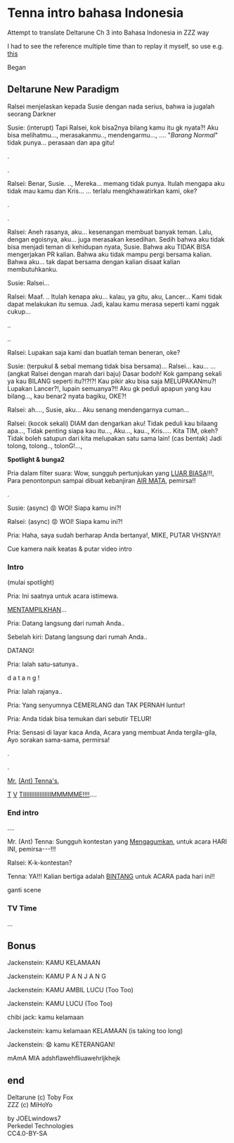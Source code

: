 # Tenna intro bahasa Indonesia

Attempt to translate Deltarune Ch 3 into Bahasa Indonesia in ZZZ way

I had to see the reference multiple time than to replay it myself, so use e.g. [this](https://youtu.be/Cxi7f6_y6j8?si=MR2aCsmeYNTKwkrT)

Began

## Deltarune New Paradigm

Ralsei menjelaskan kepada Susie dengan nada serius, bahwa ia jugalah seorang Darkner

Susie: (interupt) Tapi Ralsei, kok bisa2nya bilang kamu itu gk nyata?! Aku bisa melihatmu..., merasakanmu.., mendengarmu..., .... "*Barang Normal*" tidak punya... perasaan dan apa gitu!

.

.

Ralsei: Benar, Susie. .., Mereka... memang tidak punya. Itulah mengapa aku tidak mau kamu dan Kris... ... terlalu mengkhawatirkan kami, oke?

.

.

Ralsei: Aneh rasanya, aku... kesenangan membuat banyak teman. Lalu, dengan egoisnya, aku... juga merasakan kesedihan. Sedih bahwa aku tidak bisa menjadi teman di kehidupan nyata, Susie. Bahwa aku TIDAK BISA mengerjakan PR kalian. Bahwa aku tidak mampu pergi bersama kalian. Bahwa aku... tak dapat bersama dengan kalian disaat kalian membutuhkanku.

Susie: Ralsei...

Ralsei: Maaf. .. Itulah kenapa aku... kalau, ya gitu, aku, Lancer... Kami tidak dapat melakukan itu semua. Jadi, kalau kamu merasa seperti kami nggak cukup...

..

..

Ralsei: Lupakan saja kami dan buatlah teman beneran, oke?

Susie: (terpukul & sebal memang tidak bisa bersama)... Ralsei... kau... ... (angkat Ralsei dengan marah dari baju) Dasar bodoh! Kok gampang sekali ya kau BILANG seperti itu?!?!?! Kau pikir aku bisa saja MELUPAKANmu?! Lupakan Lancer?!, lupain semuanya?!! Aku gk peduli apapun yang kau bilang..., kau benar2 nyata bagiku, OKE?!

Ralsei: ah...., Susie, aku... Aku senang mendengarnya cuman...

Ralsei: (kocok sekali) DIAM dan dengarkan aku! Tidak peduli kau bilaang apa..., Tidak penting siapa kau itu..., Aku..., kau.., Kris..... Kita TIM, okeh? Tidak boleh satupun dari kita melupakan satu sama lain! (cas bentak) Jadi tolong, tolong.., tolonG!..., 

**Spotlight & bunga2**

Pria dalam filter suara: Wow, sungguh pertunjukan yang [LUAR BIASA](amazing_performance-id.png)!!!, Para penontonpun sampai dibuat kebanjiran [AIR MATA](tears_brought-id.png), pemirsa!!

.

Susie: (async) 😡 WOI! Siapa kamu ini?!

Ralsei: (async) 😡 WOI! Siapa kamu ini?!

Pria: Haha, saya sudah berharap Anda bertanya!, MIKE, PUTAR VHSNYA!!

Cue kamera naik keatas & putar video intro

### Intro

(mulai spotlight)

Pria: Ini saatnya untuk acara istimewa.

[MENTAMPILKHAN](feacher-id.png)...

Pria: Datang langsung dari rumah Anda..

Sebelah kiri: Datang langsung dari rumah Anda..

DATANG!

Pria: Ialah satu-satunya..

d a t a n g !

Pria: Ialah rajanya..

Pria: Yang senyumnya CEMERLANG dan TAK PERNAH luntur!

Pria: Anda tidak bisa temukan dari sebutir TELUR!

Pria: Sensasi di layar kaca Anda, Acara yang membuat Anda tergila-gila, Ayo sorakan sama-sama, permirsa!

.

.

[Mr.](mister_antenna_1-id.png) [(Ant) Tenna's](mister_antenna_2-id.png),

[T](mister_antenna_3-id.png) [V](mister_antenna_4-id.png) [TIIIIIIIIIIIIIIIIIMMMMME!!!!](mister_antenna_5-id.png)....

### End intro

....

Mr. (Ant) Tenna: Sungguh kontestan yang [Mengagumkan](lovely_contestand-id.png), untuk acara HARI INI, pemirsa---!!!

Ralsei: K-k-kontestan?

Tenna: YA!!! Kalian bertiga adalah [BINTANG](stars-id.png) untuk ACARA pada hari ini!!

ganti scene

### TV Time

...

## Bonus

Jackenstein: KAMU KELAMAAN

Jackenstein: KAMU P A N J A N G

Jackenstein: KAMU AMBIL LUCU (Too Too)

Jackenstein: KAMU LUCU (Too Too)

chibi jack: kamu kelamaan

Jackenstein: kamu kelamaan KELAMAAN (is taking too long)

Jackenstein: 😧 kamu KETERANGAN!

mAmA MIA adshflawehfliuawehrljkhejk

## end

Deltarune (c) Toby Fox  
ZZZ (c) MiHoYo

by JOELwindows7  
Perkedel Technologies  
CC4.0-BY-SA